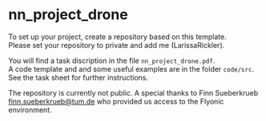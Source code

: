 # nn_project_drone

To set up your project, create a repository based on this template. <br>
Please set your repository to private and add me (LarissaRickler).

You will find a task discription in the file <code>nn_project_drone.pdf</code>. <br>
A code template and and some useful examples are in the folder <code>code/src</code>. See the task sheet for further instructions.

The repository is currently not public. A special thanks to Finn Sueberkrueb [finn.sueberkrueb@tum.de](finn.sueberkrueb@tum.de) who provided us access to the Flyonic environment.
